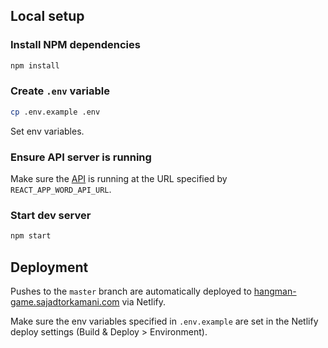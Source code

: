## Local setup

### Install NPM dependencies

```bash
npm install
```

### Create `.env` variable

```bash
cp .env.example .env
```

Set env variables.

### Ensure API server is running

Make sure the [API](https://github.com/sajadtorkamani/hangman-api) is running at the URL specified by `REACT_APP_WORD_API_URL`.

### Start dev server
```bash
npm start
```

## Deployment

Pushes to the `master` branch are automatically deployed to [hangman-game.sajadtorkamani.com](https://hangman-game.sajadtorkamani.com/) via Netlify.

Make sure the env variables specified in `.env.example` are set in the Netlify deploy settings (Build & Deploy > Environment).